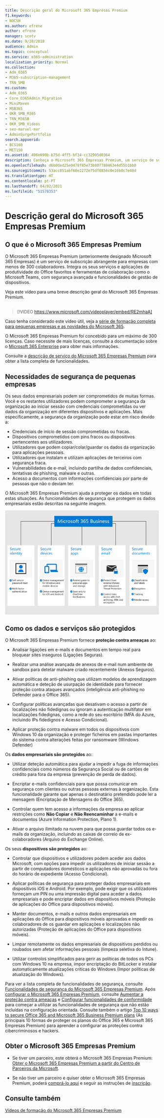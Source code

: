 ```yaml
---
title: Descrição geral do Microsoft 365 Empresas Premium
f1.keywords:
- NOCSH
ms.author: efrene
author: efrene
manager: scotv
ms.date: 9/20/2018
audience: Admin
ms.topic: conceptual
ms.service: o365-administration
localization_priority: Normal
ms.collection:
- Adm_O365
- M365-subscription-management
- TRN_SMB
ms.custom:
- Adm_O365
- Core_O365Admin_Migration
- MiniMaven
- MSB365
- OKR_SMB_M365
- TRN_M365B
- OKR_SMB_Videos
- seo-marvel-mar
- AdminSurgePortfolio
search.appverid:
- BCS160
- MET150
ms.assetid: 496e690b-b75d-4ff5-bf34-cc32905d0364
description: Conheça o Microsoft 365 Empresas Premium, um serviço de subscrição que inclui aplicações de produtividade do Office e proteção avançada contra ciberameaças para empresas.
ms.openlocfilehash: d6b0ded25e0478f85e73b807789463e4d55b1bb0
ms.sourcegitcommit: 53acc851abf68e2272e75df0856c0e16b0c7e48d
ms.translationtype: HT
ms.contentlocale: pt-PT
ms.lasthandoff: 04/02/2021
ms.locfileid: "51578353"
---
```

# <a name="overview-of-microsoft-365-business-premium"></a>Descrição geral do Microsoft 365 Empresas Premium

## <a name="what-is-microsoft-365-business-premium"></a>O que é o Microsoft 365 Empresas Premium

O Microsoft 365 Empresas Premium (anteriormente designado Microsoft 365 Empresas) é um serviço de subscrição abrangente para empresas com menos de 300 colaboradores. Integra os seus serviços e aplicações de produtividade do Office favoritos e ferramentas de colaboração como o Microsoft Teams, com segurança avançada e funcionalidades de gestão de dispositivos.

Veja este vídeo para uma breve descrição geral do Microsoft 365 Empresas Premium.<br><br>

> [!VIDEO https://www.microsoft.com/videoplayer/embed/RE2mhaA] 
  
Caso tenha considerado este vídeo útil, veja a [série de formação completa para pequenas empresas e as novidades do Microsoft 365](https://support.microsoft.com/office/6ab4bbcd-79cf-4000-a0bd-d42ce4d12816). 

O Microsoft 365 Empresas Premium foi concebido para um máximo de 300 licenças. Caso necessite de mais licenças, consulte a documentação sobre o [Microsoft 365 Enterprise](../enterprise/index.yml) para obter mais informações.

Consulte a [descrição de serviço do Microsoft 365 Empresas Premium](/office365/servicedescriptions/microsoft-365-service-descriptions/microsoft-365-business-service-description) para obter a lista completa de funcionalidades.
  
## <a name="small-business-security-needs"></a>Necessidades de segurança de pequenas empresas

Os seus dados empresariais podem ser comprometidos de muitas formas. Você e os restantes utilizadores podem comprometer a segurança da organização ao iniciar sessão com credenciais comprometidas ou ver dados da organização em diferentes dispositivos e aplicações. Mais especificamente, a segurança da organização pode estar em risco devido a:

- Credenciais de início de sessão comprometidas ou fracas.
- Dispositivos comprometidos com pins fracos ou dispositivos pertencentes aos utilizadores.
- Utilizadores que podem copiar/colar/guardar os dados da organização para aplicações pessoais.
- Utilizadores que instalam e utilizam aplicações de terceiros com segurança fraca.
- Vulnerabilidades de e-mail, incluindo partilha de dados confidenciais, tentativas de phishing, malware e outras.
- Acesso a documentos com informações confidenciais por parte de pessoas que não o deviam ter.

O Microsoft 365 Empresas Premium ajuda a proteger os dados em todas estas situações. As funcionalidades de segurança que protegem os dados empresariais estão descritas na seguinte imagem.

![Uma imagem que mostra como o M365E protege as empresas.](../media/m365businessvalueadd.png)

## <a name="how-your-data-and-devices-are-protected"></a>Como os dados e serviços são protegidos

O Microsoft 365 Empresas Premium fornece **proteção contra ameaças** ao:

- Analisar ligações em e-mails e documentos em tempo real para bloquear sites inseguros (Ligações Seguras).

- Realizar uma análise avançada de anexos de e-mail num ambiente de sandbox para detetar malware criado recentemente (Anexos Seguros). 

- Ativar políticas de anti-phishing que utilizam modelos de aprendizagem automática e deteção de usurpação de identidade para fornecer proteção contra ataques avançados (inteligência anti-phishing no Defender para o Office 365). 

- Configurar políticas avançadas que desativam o acesso a partir de localizações não fidedignas ou ignoram a autenticação multifator em localizações fidedignas, como a rede do seu escritório (MFA do Azure, incluindo IPs fidedignos e Acesso Condicional). 

- Aplicar proteção contra malware em todos os dispositivos com Windows 10 da organização e proteger ficheiros em pastas importantes do sistema contra alterações feitas por ransomware (Windows Defender)

Os **dados empresariais são protegidos** ao:

- Utilizar deteção automática para ajudar a impedir a fuga de informações confidenciais como números da Segurança Social ou de cartões de crédito para fora da empresa (prevenção de perda de dados). 

- Encriptar e-mails confidenciais para que possa comunicar em segurança com clientes ou outras pessoas externas à organização. Esta funcionalidade garante que apenas o destinatário pretendido pode ler a mensagem (Encriptação de Mensagens do Office 365).

- Controlar quem tem acesso a informações da empresa ao aplicar restrições como **Não Copiar** e **Não Reencaminhar** a e-mails e documentos (Azure Information Protection, Plano 1).

- Ativar o arquivo ilimitado na nuvem para que possa guardar todos os e-mails da organização, incluindo as caixas de correio de ex-colaboradores (Arquivo do Exchange Online).

Os seus **dispositivos são protegidos** ao:

- Controlar que dispositivos e utilizadores podem aceder aos dados Microsoft, com opções para impedir os utilizadores de iniciar sessão a partir de computadores domésticos e aplicações não aprovadas ou fora do horário de expediente (Acesso Condicional).

- Aplicar políticas de segurança para proteger dados empresariais em dispositivos iOS e Android. Por exemplo, pode exigir que os utilizadores forneçam um PIN ou uma impressão digital para aceder a dados empresariais e pode encriptar dados em dispositivos móveis (Proteção de aplicações do Office para dispositivos móveis).

- Manter documentos, e-mails e outros dados empresariais em aplicações do Office para dispositivos móveis aprovadas e impedir os colaboradores de os guardar em aplicações e localizações não autorizadas (Proteção de aplicações do Office para dispositivos móveis).

- Limpar remotamente os dados empresariais de dispositivos perdidos ou roubados sem afetar informações pessoais (limpeza seletiva do Intune).

- Utilizar controlos simplificados para gerir as políticas de todos os PCs com Windows 10 na empresa, impor encriptação do BitLocker e instalar automaticamente atualizações críticas do Windows (Impor políticas de atualização do Windows).

Para ver a lista completa de funcionalidades de segurança, consulte [Funcionalidades de segurança do Microsoft 365 Empresas Premium](security-features.md). Após [configurar o Microsoft 365 Empresas Premium](set-up.md), consulte [Aumentar a proteção contra ameaças](increase-threat-protection.md) e [Configurar funcionalidades de conformidade](set-up-compliance.md) para começar a utilizar as funcionalidades de segurança que não estão incluídas na configuração orientada. Consulte também o artigo [Top 10 ways to secure Office 365 and Microsoft 365 Business Premium plans](/office365/admin/security-and-compliance/secure-your-business-data) (As principais 10 formas de proteger os planos do Office 365 e Microsoft 365 Empresas Premium) para aprender a configurar as proteções contra cibercriminosos e hackers.

## <a name="get-microsoft-365-business-premium"></a>Obter o Microsoft 365 Empresas Premium

- Se tiver um parceiro, este obterá o Microsoft 365 Empresas Premium: [Obter o Microsoft 365 Empresas Premium a partir do Centro de Parceiros da Microsoft](get-microsoft-365-business.md).

- Se não tiver um parceiro e quiser obter o Microsoft 365 Empresas Premium, poderá [comprá-lo aqui](https://www.microsoft.com/microsoft-365/business) e seguir as instruções de [inscrição](sign-up.md).

## <a name="see-also"></a>Consulte também

[Vídeos de formação do Microsoft 365 Empresas Premium](https://support.microsoft.com/office/6ab4bbcd-79cf-4000-a0bd-d42ce4d12816)